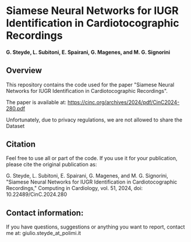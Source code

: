 # Siamese Neural Networks for IUGR Identification in Cardiotocographic Recordings
#### G. Steyde, L. Subitoni, E. Spairani, G. Magenes, and M. G. Signorini

## Overview
This repository contains the code used for the paper "Siamese Neural Networks for IUGR Identification in Cardiotocographic Recordings".

The paper is available at: https://cinc.org/archives/2024/pdf/CinC2024-280.pdf

Unfortunately, due to privacy regulations, we are not allowed to share the Dataset

## Citation
Feel free to use all or part of the code. If you use it for your publication, please cite the original publication as:

G. Steyde, L. Subitoni, E. Spairani, G. Magenes, and M. G. Signorini, "Siamese Neural Networks for IUGR Identification in Cardiotocographic Recordings," Computing in Cardiology, vol. 51, 2024, doi: 10.22489/CinC.2024.280

## Contact information:
If you have questions, suggestions or anything you want to report, contact me at: giulio.steyde_at_polimi.it